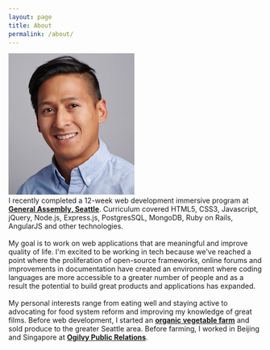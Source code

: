 ```yaml
---
layout: page
title: About
permalink: /about/
---
```


<div class="col-left"><img id="bio-pic" src="/assets/images/ab1.png" /></div>
<div class="col-right">I recently completed a 12-week web development immersive program at <strong><a href="https://generalassemb.ly/seattle">General Assembly, Seattle</a></strong>. Curriculum covered HTML5, CSS3, Javascript, jQuery, Node.js, Express.js, PostgresSQL, MongoDB, Ruby on Rails, AngularJS and other technologies. <br /><br />My goal is to work on web applications that are meaningful and improve quality of life. I'm excited to be working in tech because we've reached a point where the proliferation of open-source frameworks, online forums and improvements in documentation have created an environment where coding languages are more accessible to a greater number of people and as a result the potential to build great products and applications has expanded. <br /><br />My personal interests range from eating well and staying active to advocating for food system reform and improving my knowledge of great films. Before web development, I started an <strong><a href="http://bit.ly/1IXwwJg">organic vegetable farm</a></strong> and sold produce to the greater Seattle area. Before farming, I worked in Beijing and Singapore at <strong><a href="https://www.ogilvypr.com/">Ogilvy Public Relations</a></strong>.
</div>
